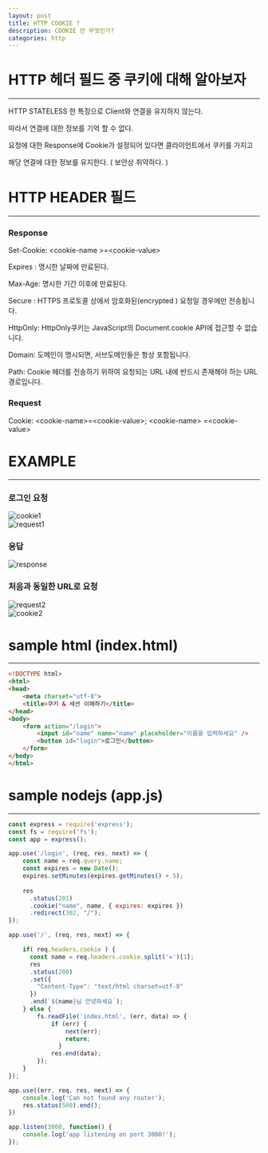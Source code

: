 ```yaml
---
layout: post
title: HTTP COOKIE ?
description: COOKIE 란 무엇인가?
categories: http
---
```


# HTTP 헤더 필드 중 쿠키에 대해 알아보자
---------------------------------------  
HTTP STATELESS 한 특징으로 Client와 연결을 유지하지 않는다.

따라서 연결에 대한 정보를 기억 할 수 없다.

요청에 대한 Response에 Cookie가 설정되어 있다면 클라이언트에서 쿠키를 가지고

해당 연결에 대한 정보를 유지한다. ( 보안상 취약하다. )    
  
# HTTP HEADER 필드
---------------------------------------
### Response  
Set-Cookie: &lt;cookie-name	&gt;=&lt;cookie-value&gt;  

Expires : 명시한 날짜에 만료된다.  

Max-Age: 명시한 기간 이후에 만료된다.  

Secure : HTTPS 프로토콜 상에서 암호화된(encrypted ) 요청일 경우에만 전송됩니다.  

HttpOnly: HttpOnly쿠키는 JavaScript의 Document.cookie API에 접근할 수 없습니다.  

Domain: 도메인이 명시되면, 서브도메인들은 항상 포함됩니다.  

Path: Cookie 헤더를 전송하기 위하여 요청되는 URL 내에 반드시 존재해야 하는 URL 경로입니다.  

### Request  
Cookie: &lt;cookie-name&gt;=&lt;cookie-value&gt;&#59; &lt;cookie-name&gt; =&lt;cookie-value&gt;  
  
# EXAMPLE 
---------------------------------------  
### 로그인 요청  
![cookie1]({{site.baseurl}}/images/cookie1.jpg)  
![request1]({{site.baseurl}}/images/request1.jpg) 
   
### 응답
![response]({{site.baseurl}}/images/response.jpg)  
  
### 처음과 동일한 URL로 요청  
![request2]({{site.baseurl}}/images/request2.jpg)  
![cookie2]({{site.baseurl}}/images/cookie2.jpg)  
  
# sample html  (index.html)
---------------------------------------  
~~~html
<!DOCTYPE html>
<html>
<head>
    <meta charset="utf-8">
    <title>쿠키 & 세션 이해하기</title>
</head>
<body>
    <form action="/login">
        <input id="name" name="name" placeholder="이름을 입력하세요" />
        <button id="login">로그인</button>
    </form>   
</body>
</html>
~~~  

# sample nodejs  (app.js)
---------------------------------------  
~~~javascript
const express = require('express');
const fs = require('fs');
const app = express();

app.use('/login', (req, res, next) => {
    const name = req.query.name;
    const expires = new Date();
    expires.setMinutes(expires.getMinutes() + 5);
  
    res
      .status(201)
      .cookie("name", name, { expires: expires })
      .redirect(302, "/");
});

app.use('/', (req, res, next) => {

    if( req.headers.cookie ) {
      const name = req.headers.cookie.split('=')[1];
      res
      .status(200)
      .set({
        "Content-Type": "text/html charset=utf-8"
      })
      .end(`${name}님 안녕하세요`);
    } else {
        fs.readFile('index.html', (err, data) => {
            if (err) {
                next(err);
                return;
              }
            res.end(data);
        });
    }
});

app.use((err, req, res, next) => {
    console.log('Can not found any router');
	res.status(500).end();
})

app.listen(3000, function() {
	console.log('app listening on port 3000!');
});

~~~